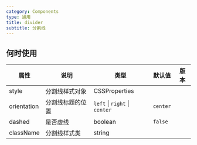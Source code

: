 ```yaml
---
category: Components
type: 通用
title: divider
subtitle: 分割线
---
```



## 何时使用

| 属性             | 说明                 | 类型                                                                       | 默认值    | 版本 |
| ---------------  | -------------------- | -------------------------------------------------------------------------- | --------- | ---- |
| style            | 分割线样式对象        | CSSProperties                                                              |           |      |
| orientation      | 分割线标题的位置       | `left` \| `right` \| `center`                                             | `center`  |      |
| dashed           | 是否虚线              | boolean                                                                   | `false`   |      |
| className        | 分割线样式类          | string                                                                     |           |      |